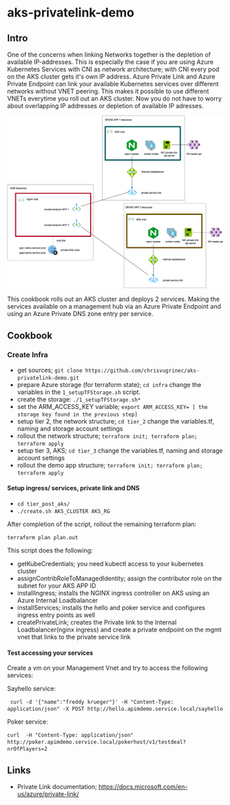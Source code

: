 # aks-privatelink-demo

## Intro

One of the concerns when linking Networks together is the depletion of available IP-addresses.
This is especially the case if you are using Azure Kubernetes Services with CNI as network architecture; with CNI every pod on the AKS cluster gets it's own IP address.
Azure Private Link and Azure Private Endpoint can link your available Kubernetes services over different networks without VNET peering. 
This makes it possible to use different VNETs everytime you roll out an AKS cluster. Now you do not have to worry about overlapping IP addresses or depletion of available IP adresses.

![Image of APIM solution](https://raw.githubusercontent.com/chrisvugrinec/aks-privatelink-demo/master/images/aks_privatelink.png)

This cookbook rolls out an AKS cluster and deploys 2 services. Making the services available on a management hub via an Azure Private Endpoint and using an Azure Private DNS zone entry per service.

## Cookbook

### Create Infra


- get sources; ```git clone https://github.com/chrisvugrinec/aks-privatelink-demo.git```
- prepare Azure storage (for terraform state); ```cd infra``` change the variables in the ```1_setupTFStorage.sh``` script.
- create the storage: ```./1_setupTFStorage.sh*```
- set the ARM_ACCESS_KEY variable; ```export ARM_ACCESS_KEY= [ the storage key found in the previous step] ```
- setup tier 2, the network structure; ```cd tier_2``` change the variables.tf, naming and storage account settings
- rollout the network structure; ```terraform init; terraform plan; terraform apply```
- setup tier 3, AKS; ```cd tier_3``` change the variables.tf, naming and storage account settings
- rollout the demo app structure; ```terraform init; terraform plan; terraform apply```


#### Setup ingress/ services, private link and DNS

-  ```cd tier_post_aks/```
- ```./create.sh AKS_CLUSTER AKS_RG```

After completion of the script, rollout the remaining terraform plan:

```
terraform plan plan.out

```

This script does the following:

- getKubeCredentials; you need kubectl access to your kubernetes cluster
- assignContribRoleToManagedIdentity; assign the contributor role on the subnet for your AKS APP ID
- installIngress; installs the NGINX  ingress controller on AKS using an Azure Internal Loadbalancer
- installServices; installs the hello and poker service and configures ingress entry points as well
- createPrivateLink; creates the Private link to the Internal Loadbalancer(nginx ingress) and create a private endpoint on the mgmt vnet that links to the private service link
  
#### Test accessing your services

Create a vm on your Management Vnet and try to access the following services:

Sayhello service:

```
 curl -d '{"name":"freddy krueger"}' -H "Content-Type: application/json" -X POST http://hello.apimdemo.service.local/sayhello
```

Poker service:

```
curl  -H "Content-Type: application/json"  http://poker.apimdemo.service.local/pokerhost/v1/testdeal?nrOfPlayers=2
```

## Links

- Private Link documentation; https://docs.microsoft.com/en-us/azure/private-link/